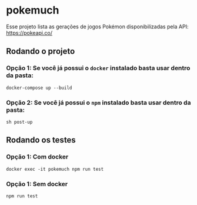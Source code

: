 # pokemuch

Esse projeto lista as gerações de jogos Pokémon disponibilizadas pela API: https://pokeapi.co/

## Rodando o projeto

### Opção 1: Se você já possui o `docker` instalado basta usar dentro da pasta:
```
docker-compose up --build
```

### Opção 2: Se você já possui o `npm` instalado basta usar dentro da pasta:
```
sh post-up
```

## Rodando os testes

### Opção 1: Com docker
```
docker exec -it pokemuch npm run test
```

### Opção 1: Sem docker
```
npm run test
```
